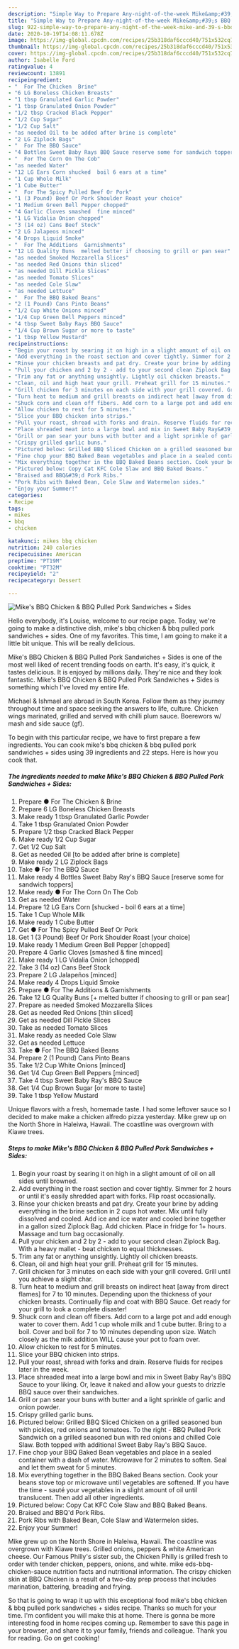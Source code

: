 ```yaml
---
description: "Simple Way to Prepare Any-night-of-the-week Mike&amp;#39;s BBQ Chicken &amp;amp; BBQ Pulled Pork Sandwiches + Sides"
title: "Simple Way to Prepare Any-night-of-the-week Mike&amp;#39;s BBQ Chicken &amp;amp; BBQ Pulled Pork Sandwiches + Sides"
slug: 922-simple-way-to-prepare-any-night-of-the-week-mike-and-39-s-bbq-chicken-and-amp-bbq-pulled-pork-sandwiches-sides
date: 2020-10-19T14:08:11.678Z
image: https://img-global.cpcdn.com/recipes/25b318daf6cccd40/751x532cq70/mikes-bbq-chicken-bbq-pulled-pork-sandwiches-sides-recipe-main-photo.jpg
thumbnail: https://img-global.cpcdn.com/recipes/25b318daf6cccd40/751x532cq70/mikes-bbq-chicken-bbq-pulled-pork-sandwiches-sides-recipe-main-photo.jpg
cover: https://img-global.cpcdn.com/recipes/25b318daf6cccd40/751x532cq70/mikes-bbq-chicken-bbq-pulled-pork-sandwiches-sides-recipe-main-photo.jpg
author: Isabelle Ford
ratingvalue: 4
reviewcount: 13891
recipeingredient:
- "  For The Chicken  Brine"
- "6 LG Boneless Chicken Breasts"
- "1 tbsp Granulated Garlic Powder"
- "1 tbsp Granulated Onion Powder"
- "1/2 tbsp Cracked Black Pepper"
- "1/2 Cup Sugar"
- "1/2 Cup Salt"
- "as needed Oil to be added after brine is complete"
- "2 LG Ziplock Bags"
- "  For The BBQ Sauce"
- "4 Bottles Sweet Baby Rays BBQ Sauce reserve some for sandwich toppers"
- "  For The Corn On The Cob"
- "as needed Water"
- "12 LG Ears Corn shucked  boil 6 ears at a time"
- "1 Cup Whole Milk"
- "1 Cube Butter"
- "  For The Spicy Pulled Beef Or Pork"
- "1 (3 Pound) Beef Or Pork Shoulder Roast your choice"
- "1 Medium Green Bell Pepper chopped"
- "4 Garlic Cloves smashed  fine minced"
- "1 LG Vidalia Onion chopped"
- "3 (14 oz) Cans Beef Stock"
- "2 LG Jalapeos minced"
- "4 Drops Liquid Smoke"
- "  For The Additions  Garnishments"
- "12 LG Quality Buns  melted butter if choosing to grill or pan sear"
- "as needed Smoked Mozzarella Slices"
- "as needed Red Onions thin sliced"
- "as needed Dill Pickle Slices"
- "as needed Tomato Slices"
- "as needed Cole Slaw"
- "as needed Lettuce"
- "  For The BBQ Baked Beans"
- "2 (1 Pound) Cans Pinto Beans"
- "1/2 Cup White Onions minced"
- "1/4 Cup Green Bell Peppers minced"
- "4 tbsp Sweet Baby Rays BBQ Sauce"
- "1/4 Cup Brown Sugar or more to taste"
- "1 tbsp Yellow Mustard"
recipeinstructions:
- "Begin your roast by searing it on high in a slight amount of oil on all sides until browned."
- "Add everything in the roast section and cover tightly. Simmer for 2 hours or until it&#39;s easily shredded apart with forks. Flip roast occasionally."
- "Rinse your chicken breasts and pat dry. Create your brine by adding everything in the brine section in 2 cups hot water. Mix until fully dissolved and cooled. Add ice and ice water and cooled brine together in a gallon sized Ziplock Bag. Add chicken. Place in fridge for 1+ hours. Massage and turn bag occasionally."
- "Pull your chicken and 2 by 2 - add to your second clean Ziplock Bag. With a heavy mallet - beat chicken to equal thicknesses."
- "Trim any fat or anything unsightly. Lightly oil chicken breasts."
- "Clean, oil and high heat your grill. Preheat grill for 15 minutes."
- "Grill chicken for 3 minutes on each side with your grill covered. Grill until you achieve a slight char."
- "Turn heat to medium and grill breasts on indirect heat [away from direct flames] for 7 to 10 minutes. Depending upon the thickness of your chicken breasts. Continually flip and coat with BBQ Sauce. Get ready for your grill to look a complete disaster!"
- "Shuck corn and clean off fibers. Add corn to a large pot and add enough water to cover them. Add 1 cup whole milk and 1 cube butter. Bring to a boil. Cover and boil for 7 to 10 minutes depending upon size. Watch closely as the milk addition WILL cause your pot to foam over."
- "Allow chicken to rest for 5 minutes."
- "Slice your BBQ chicken into strips."
- "Pull your roast, shread with forks and drain. Reserve fluids for recipes later in the week."
- "Place shreaded meat into a large bowl and mix in Sweet Baby Ray&#39;s BBQ Sauce to your liking. Or, leave it naked and allow your guests to drizzle BBQ sauce over their sandwiches."
- "Grill or pan sear your buns with butter and a light sprinkle of garlic and onion powder."
- "Crispy grilled garlic buns."
- "Pictured below: Grilled BBQ Sliced Chicken on a grilled seasoned bun with pickles, red onions and tomatoes. To the right - BBQ Pulled Pork Sandwich on a grilled seasoned bun with red onions and chilled Cole Slaw. Both topped with additional Sweet Baby Ray&#39;s BBQ Sauce."
- "Fine chop your BBQ Baked Bean vegetables and place in a sealed container with a dash of water. Microwave for 2 minutes to soften. Seal and let them sweat for 5 minutes."
- "Mix everything together in the BBQ Baked Beans section. Cook your beans stove top or microwave until vegetables are softened. If you have the time - sauté your vegetables in a slight amount of oil until translucent. Then add all other ingredients."
- "Pictured below: Copy Cat KFC Cole Slaw and BBQ Baked Beans."
- "Braised and BBQ&#39;d Pork Ribs."
- "Pork Ribs with Baked Bean, Cole Slaw and Watermelon sides."
- "Enjoy your Summer!"
categories:
- Recipe
tags:
- mikes
- bbq
- chicken

katakunci: mikes bbq chicken 
nutrition: 240 calories
recipecuisine: American
preptime: "PT19M"
cooktime: "PT32M"
recipeyield: "2"
recipecategory: Dessert

---
```



![Mike&#39;s BBQ Chicken &amp; BBQ Pulled Pork Sandwiches + Sides](https://img-global.cpcdn.com/recipes/25b318daf6cccd40/751x532cq70/mikes-bbq-chicken-bbq-pulled-pork-sandwiches-sides-recipe-main-photo.jpg)

Hello everybody, it's Louise, welcome to our recipe page. Today, we're going to make a distinctive dish, mike&#39;s bbq chicken &amp; bbq pulled pork sandwiches + sides. One of my favorites. This time, I am going to make it a little bit unique. This will be really delicious.

Mike&#39;s BBQ Chicken &amp; BBQ Pulled Pork Sandwiches + Sides is one of the most well liked of recent trending foods on earth. It's easy, it's quick, it tastes delicious. It is enjoyed by millions daily. They're nice and they look fantastic. Mike&#39;s BBQ Chicken &amp; BBQ Pulled Pork Sandwiches + Sides is something which I've loved my entire life.

Michael &amp; Ishmael are abroad in South Korea. Follow them as they journey throughout time and space seeking the answers to life, culture. Chicken wings marinated, grilled and served with chilli plum sauce. Boerewors w/ mash and side sauce (gf).


To begin with this particular recipe, we have to first prepare a few ingredients. You can cook mike&#39;s bbq chicken &amp; bbq pulled pork sandwiches + sides using 39 ingredients and 22 steps. Here is how you cook that.

<!--inarticleads1-->

##### The ingredients needed to make Mike&#39;s BBQ Chicken &amp; BBQ Pulled Pork Sandwiches + Sides:

1. Prepare  ● For The Chicken &amp; Brine
1. Prepare 6 LG Boneless Chicken Breasts
1. Make ready 1 tbsp Granulated Garlic Powder
1. Take 1 tbsp Granulated Onion Powder
1. Prepare 1/2 tbsp Cracked Black Pepper
1. Make ready 1/2 Cup Sugar
1. Get 1/2 Cup Salt
1. Get as needed Oil [to be added after brine is complete]
1. Make ready 2 LG Ziplock Bags
1. Take  ● For The BBQ Sauce
1. Make ready 4 Bottles Sweet Baby Ray&#39;s BBQ Sauce [reserve some for sandwich toppers]
1. Make ready  ● For The Corn On The Cob
1. Get as needed Water
1. Prepare 12 LG Ears Corn [shucked - boil 6 ears at a time]
1. Take 1 Cup Whole Milk
1. Make ready 1 Cube Butter
1. Get  ● For The Spicy Pulled Beef Or Pork
1. Get 1 (3 Pound) Beef Or Pork Shoulder Roast [your choice]
1. Make ready 1 Medium Green Bell Pepper [chopped]
1. Prepare 4 Garlic Cloves [smashed &amp; fine minced]
1. Make ready 1 LG Vidalia Onion [chopped]
1. Take 3 (14 oz) Cans Beef Stock
1. Prepare 2 LG Jalapeños [minced]
1. Make ready 4 Drops Liquid Smoke
1. Prepare  ● For The Additions &amp; Garnishments
1. Take 12 LG Quality Buns [+ melted butter if choosing to grill or pan sear]
1. Prepare as needed Smoked Mozzarella Slices
1. Get as needed Red Onions [thin sliced]
1. Get as needed Dill Pickle Slices
1. Take as needed Tomato Slices
1. Make ready as needed Cole Slaw
1. Get as needed Lettuce
1. Take  ● For The BBQ Baked Beans
1. Prepare 2 (1 Pound) Cans Pinto Beans
1. Take 1/2 Cup White Onions [minced]
1. Get 1/4 Cup Green Bell Peppers [minced]
1. Take 4 tbsp Sweet Baby Ray&#39;s BBQ Sauce
1. Get 1/4 Cup Brown Sugar [or more to taste]
1. Take 1 tbsp Yellow Mustard


Unique flavors with a fresh, homemade taste. I had some leftover sauce so I decided to make make a chicken alfredo pizza yesterday. Mike grew up on the North Shore in Haleiwa, Hawaii. The coastline was overgrown with Kiawe trees. 

<!--inarticleads2-->

##### Steps to make Mike&#39;s BBQ Chicken &amp; BBQ Pulled Pork Sandwiches + Sides:

1. Begin your roast by searing it on high in a slight amount of oil on all sides until browned.
1. Add everything in the roast section and cover tightly. Simmer for 2 hours or until it&#39;s easily shredded apart with forks. Flip roast occasionally.
1. Rinse your chicken breasts and pat dry. Create your brine by adding everything in the brine section in 2 cups hot water. Mix until fully dissolved and cooled. Add ice and ice water and cooled brine together in a gallon sized Ziplock Bag. Add chicken. Place in fridge for 1+ hours. Massage and turn bag occasionally.
1. Pull your chicken and 2 by 2 - add to your second clean Ziplock Bag. With a heavy mallet - beat chicken to equal thicknesses.
1. Trim any fat or anything unsightly. Lightly oil chicken breasts.
1. Clean, oil and high heat your grill. Preheat grill for 15 minutes.
1. Grill chicken for 3 minutes on each side with your grill covered. Grill until you achieve a slight char.
1. Turn heat to medium and grill breasts on indirect heat [away from direct flames] for 7 to 10 minutes. Depending upon the thickness of your chicken breasts. Continually flip and coat with BBQ Sauce. Get ready for your grill to look a complete disaster!
1. Shuck corn and clean off fibers. Add corn to a large pot and add enough water to cover them. Add 1 cup whole milk and 1 cube butter. Bring to a boil. Cover and boil for 7 to 10 minutes depending upon size. Watch closely as the milk addition WILL cause your pot to foam over.
1. Allow chicken to rest for 5 minutes.
1. Slice your BBQ chicken into strips.
1. Pull your roast, shread with forks and drain. Reserve fluids for recipes later in the week.
1. Place shreaded meat into a large bowl and mix in Sweet Baby Ray&#39;s BBQ Sauce to your liking. Or, leave it naked and allow your guests to drizzle BBQ sauce over their sandwiches.
1. Grill or pan sear your buns with butter and a light sprinkle of garlic and onion powder.
1. Crispy grilled garlic buns.
1. Pictured below: Grilled BBQ Sliced Chicken on a grilled seasoned bun with pickles, red onions and tomatoes. To the right - BBQ Pulled Pork Sandwich on a grilled seasoned bun with red onions and chilled Cole Slaw. Both topped with additional Sweet Baby Ray&#39;s BBQ Sauce.
1. Fine chop your BBQ Baked Bean vegetables and place in a sealed container with a dash of water. Microwave for 2 minutes to soften. Seal and let them sweat for 5 minutes.
1. Mix everything together in the BBQ Baked Beans section. Cook your beans stove top or microwave until vegetables are softened. If you have the time - sauté your vegetables in a slight amount of oil until translucent. Then add all other ingredients.
1. Pictured below: Copy Cat KFC Cole Slaw and BBQ Baked Beans.
1. Braised and BBQ&#39;d Pork Ribs.
1. Pork Ribs with Baked Bean, Cole Slaw and Watermelon sides.
1. Enjoy your Summer!


Mike grew up on the North Shore in Haleiwa, Hawaii. The coastline was overgrown with Kiawe trees. Grilled onions, peppers &amp; white American cheese. Our Famous Philly&#39;s sister sub, the Chicken Philly is grilled fresh to order with tender chicken, peppers, onions, and white. mike eds-bbq-chicken-sauce nutrition facts and nutritional information. The crispy chicken skin at BBQ Chicken is a result of a two-day prep process that includes marination, battering, breading and frying. 

So that is going to wrap it up with this exceptional food mike&#39;s bbq chicken &amp; bbq pulled pork sandwiches + sides recipe. Thanks so much for your time. I'm confident you will make this at home. There is gonna be more interesting food in home recipes coming up. Remember to save this page in your browser, and share it to your family, friends and colleague. Thank you for reading. Go on get cooking!
